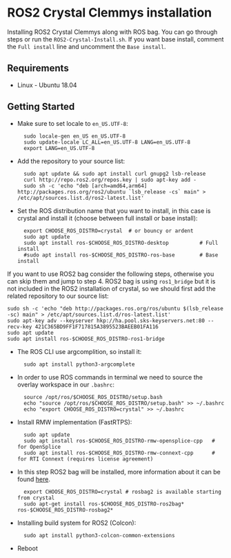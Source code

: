 # ROS2 Crystal Clemmys installation

Installing ROS2 Crystal Clemmys along with ROS bag. You can go through steps or run the `ROS2-Crystal-Install.sh`. If you want base install, comment the `Full install` line and uncomment the `Base install`.

## Requirements

* Linux - Ubuntu 18.04

## Getting Started

* Make sure to set locale to `en_US.UTF-8`:

        sudo locale-gen en_US en_US.UTF-8
        sudo update-locale LC_ALL=en_US.UTF-8 LANG=en_US.UTF-8
        export LANG=en_US.UTF-8

* Add the repository to your source list:

        sudo apt update && sudo apt install curl gnupg2 lsb-release 
        curl http://repo.ros2.org/repos.key | sudo apt-key add -
        sudo sh -c 'echo "deb [arch=amd64,arm64] http://packages.ros.org/ros2/ubuntu `lsb_release -cs` main" > /etc/apt/sources.list.d/ros2-latest.list'

* Set the ROS distribution name that you want to install, in this case is crystal and install it (choose between full install or base install):

        export CHOOSE_ROS_DISTRO=crystal  # or bouncy or ardent
        sudo apt update
        sudo apt install ros-$CHOOSE_ROS_DISTRO-desktop          # Full install
        #sudo apt install ros-$CHOOSE_ROS_DISTRO-ros-base        # Base install


If you want to use ROS2 bag consider the following steps, otherwise you can skip them and jump to step 4. ROS2 bag is using `ros1_bridge` but it is not included in the ROS2 installation of crystal, so we should first add the related repository to our source list:

    sudo sh -c 'echo "deb http://packages.ros.org/ros/ubuntu $(lsb_release -sc) main" > /etc/apt/sources.list.d/ros-latest.list'
    sudo apt-key adv --keyserver hkp://ha.pool.sks-keyservers.net:80 --recv-key 421C365BD9FF1F717815A3895523BAEEB01FA116
    sudo apt update
    sudo apt install ros-$CHOOSE_ROS_DISTRO-ros1-bridge 

* The ROS CLI use argcomplition, so install it:

        sudo apt install python3-argcomplete 

* In order to use ROS commands in terminal we need to source the overlay workspace in our `.bashrc`:

        source /opt/ros/$CHOOSE_ROS_DISTRO/setup.bash
        echo "source /opt/ros/$CHOOSE_ROS_DISTRO/setup.bash" >> ~/.bashrc
        echo "export CHOOSE_ROS_DISTRO=crystal" >> ~/.bashrc

* Install RMW implementation (FastRTPS):

        sudo apt update
        sudo apt install ros-$CHOOSE_ROS_DISTRO-rmw-opensplice-cpp   # for OpenSplice
        sudo apt install ros-$CHOOSE_ROS_DISTRO-rmw-connext-cpp      # for RTI Connext (requires license agreement)

* In this step ROS2 bag will be installed, more information about it can be found [here](https://github.com/ros2/rosbag2).

        export CHOOSE_ROS_DISTRO=crystal # rosbag2 is available starting from crystal
        sudo apt-get install ros-$CHOOSE_ROS_DISTRO-ros2bag* ros-$CHOOSE_ROS_DISTRO-rosbag2* 

* Installing build system for ROS2 (Colcon):

		sudo apt install python3-colcon-common-extensions

* Reboot